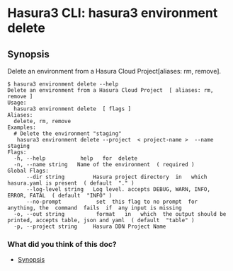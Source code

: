# Hasura3 CLI: hasura3 environment delete

## Synopsis​

Delete an environment from a Hasura Cloud Project[aliases: rm, remove].

```
$ hasura3 environment delete --help
Delete an environment from a Hasura Cloud Project  [ aliases: rm, remove ]
Usage:
  hasura3 environment delete  [ flags ]
Aliases:
  delete, rm, remove
Examples:
  # Delete the environment "staging"
   hasura3 environment delete --project  < project-name >  --name staging
Flags:
  -h, --help           help   for  delete
  -n, --name string   Name of the environment  ( required )
Global Flags:
      --dir string         Hasura project directory  in   which  hasura.yaml is present  ( default  "." )
      --log-level string   Log level. accepts DEBUG, WARN, INFO, ERROR, FATAL  ( default  "INFO" )
      --no-prompt           set  this flag to no prompt  for  anything, the  command  fails  if  any input is missing
  -o, --out string          format   in   which  the output should be printed, accepts table, json and yaml  ( default  "table" )
  -p, --project string     Hasura DDN Project Name
```

### What did you think of this doc?

- [ Synopsis ](https://hasura.io/docs/3.0/cli/commands/environment-delete/#synopsis)
